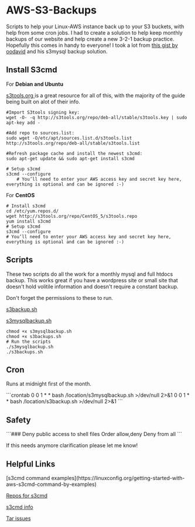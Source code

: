 # AWS-S3-Backups
Scripts to help your Linux-AWS instance back up to your S3 buckets, with help from some cron jobs.
I had to create a solution to help keep monthly backups of our website and help create a new 3-2-1 backup practice.  Hopefully this comes in handy to everyone!
I took a lot from [this gist by oodavid](https://gist.github.com/oodavid/2206527) and his s3mysql backup solution.
<h2> Install S3cmd</h2>
For <b>Debian and Ubuntu</b> 
<p>
<a href="s3tools.org">s3tools.org </a>is a great resource for all of this, with the majority of the guide being built on alot of their info.
</p>

```
#Import S3tools signing key:
wget -O- -q http://s3tools.org/repo/deb-all/stable/s3tools.key | sudo apt-key add -

#Add repo to sources.list: 
sudo wget -O/etc/apt/sources.list.d/s3tools.list http://s3tools.org/repo/deb-all/stable/s3tools.list

#Refresh package cache and install the newest s3cmd:
sudo apt-get update && sudo apt-get install s3cmd

# Setup s3cmd
s3cmd --configure
    # You’ll need to enter your AWS access key and secret key here, everything is optional and can be ignored :-)
 ```

For <b>CentOS</b>
```
# Install s3cmd
cd /etc/yum.repos.d/
wget http://s3tools.org/repo/CentOS_5/s3tools.repo
yum install s3cmd
# Setup s3cmd
s3cmd --configure
# You’ll need to enter your AWS access key and secret key here, everything is optional and can be ignored :-)
 ```  
    
<h2> Scripts </h2>
<p>These two scripts do all the work for a monthly mysql and full htdocs backup. This works great if you have a wordpress site or small site that doesn't hold volitile information and doesn't require a constant backup.</p>
Don't forget the permissions to these to run.

[s3backup.sh](https://github.com/alastweekdahlman/AWS-S3-Backups/blob/master/s3backup.sh)

[s3mysqlbackup.sh](https://github.com/alastweekdahlman/AWS-S3-Backups/blob/master/s3mysqlbackup.sh)

```
chmod +x s3mysqlbackup.sh
chmod +x s3backups.sh
# Run the scripts
./s3mysqlbackup.sh
./s3backups.sh
```



<h2>Cron</h2>
<p> Runs at midnight first of the month.</p>
```crontab
0 0 1 * * bash /location/s3mysqlbackup.sh >/dev/null 2>&1
0 0 1 * * bash /location/s3backup.sh >/dev/null 2>&1
```
<h2>Safety</h2>
```### Deny public access to shell files
<Files *.sh>
    Order allow,deny
    Deny from all
</Files>```

If this needs anymore clarification please let me know!

<h2>Helpful Links</h2>
[s3cmd command examples](https://linuxconfig.org/getting-started-with-aws-s3cmd-command-by-examples)

[Repos for s3cmd](http://s3tools.org/repositories)

[s3cmd info](http://s3tools.org/s3cmd-sync)

[Tar issues](http://stackoverflow.com/questions/25032498/s3cmd-backup-folder-to-amazon-s3)
